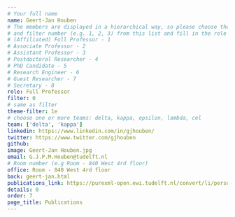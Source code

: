 ```yaml
---
# Your full name
name: Geert-Jan Houben
# The members are displayed in a hierarchical way, so please choose the role (e.g. Full Professor, Assistant Professor etc)
# and filter number (e.g. 1, 2, 3) from this list and fill in the role and filter from below:
# (Affiliated) Full Professor - 1
# Associate Professor - 2
# Assistant Professor - 3
# Postdoctoral Researcher - 4
# PhD Candidate - 5
# Research Engineer - 6
# Guest Researcher - 7
# Secretary - 8
role: Full Professor
filter: 0
# same as filter
theme-filter: 1e
# choose one or more teams: delta, kappa, epsilon, lambda, cel
team: ['delta', 'kappa']
linkedin: https://www.linkedin.com/in/gjhouben/
twitter: https://www.twitter.com/gjhouben
github:
image: Geert-Jan Houben.jpg
email: G.J.P.M.Houben@tudelft.nl
# Room number (e.g Room - 840 West 4rd floor)
office: Room - 840 West 4rd floor
back: geert-jan.html
publications_link: https://purexml-open.ewi.tudelft.nl/convert/li/persons/3f77eaf9-d538-4448-9035-a34b160676eb
details: 0
order: 7
page_title: Publications
---
```

